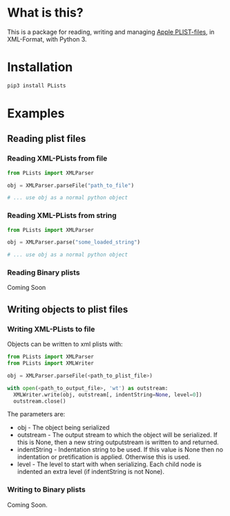 
# What is this?

This is a package for reading, writing and managing [Apple PLIST-files](https://www.unix.com/man-page/OSX/5/plist), in XML-Format, with Python 3.  

# Installation

```sh
pip3 install PLists
```

# Examples

## Reading plist files

### Reading XML-PLists from file

```py
from PLists import XMLParser

obj = XMLParser.parseFile("path_to_file")

# ... use obj as a normal python object
```

### Reading XML-PLists from string

```py
from PLists import XMLParser

obj = XMLParser.parse("some_loaded_string")

# ... use obj as a normal python object
```

### Reading Binary plists

Coming Soon


## Writing objects to plist files

### Writing XML-PLists to file

Objects can be written to xml plists with:

```py
from PLists import XMLParser
from PLists import XMLWriter

obj = XMLParser.parseFile(<path_to_plist_file>)

with open(<path_to_output_file>, 'wt') as outstream:
  XMLWriter.write(obj, outstream[, indentString=None, level=0])
  outstream.close()
```

The parameters are:

* obj         -   The object being serialized
* outstream   -   The output stream to which the object will be serialized.  If this is None, then a new string outputstream is written to and returned.
* indentString  - Indentation string to be used.  If this value is None then no indentation or pretification is applied.  Otherwise this is used.
* level       -   The level to start with when serializing.  Each child node is indented an extra level (if indentString is not None).

### Writing to Binary plists

Coming Soon.
